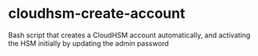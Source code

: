# cloudhsm-create-account
Bash script that creates a CloudHSM account automatically, and activating the HSM initially by updating the admin password
